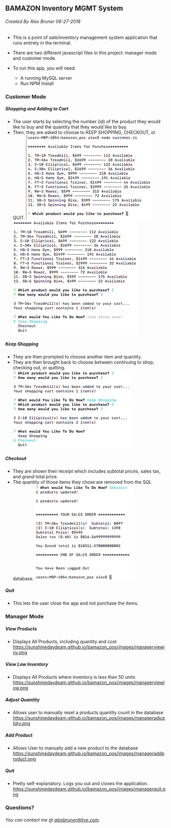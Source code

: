 ## BAMAZON Inventory MGMT System
###### Created By Alex Bruner 06-27-2018

- This is a point of sale/inventory management system application that runs entirely in the terminal.

- There are two different javascript files in this project: manager mode and customer mode.

- To run this app, you will need:
	- A running MySQL server
	- Run NPM Install


### Customer Mode 
##### Shopping and Adding to Cart
- The user starts by selecting the number (id) of the product they would like to buy and the quantity that they would like to buy.
- Then, they are asked to choose to KEEP SHOPPING, CHECKOUT, or QUIT.
	![IMG](/images/customer1.png)
	![IMG](/images/customer2.png)
##### Keep Shopping

- They are then prompted to choose another item and quantity.
- They are then brought back to choose between continuing to shop, checking out, or quitting.
	![IMG](/images/customer3.png)
##### Checkout

- They are shown their receipt which includes subtotal prices, sales tax, and grand total price.
- The quantity of those items they chose are removed from the SQL database.
	![IMG](/images/receipt.png)
##### Quit
- This lets the user close the app and not purchase the items.

### Manager Mode

##### View Products
- Displays All Products, including quantity and cost
https://sunshinedaydeam.github.io/bamazon_pos/images/managerviewinv.png
##### View Low Inventory
- Displays All Products where inventory is less than 50 units
https://sunshinedaydeam.github.io/bamazon_pos/images/managerviewlow.png
##### Adjust Quantity
- Allows user to manually reset a products quantity count in the database
https://sunshinedaydeam.github.io/bamazon_pos/images/manageradjustqty.png
##### Add Product
- Allows User to manually add a new product to the database
https://sunshinedaydeam.github.io/bamazon_pos/images/manageraddproduct.png
##### Quit
- Pretty self-explanatory.  Logs you out and closes the application.
https://sunshinedaydeam.github.io/bamazon_pos/images/managerquit.png

### Questions?
###### You can contact me @ alexbruner@live.com.
